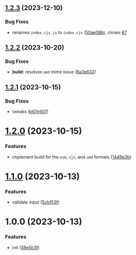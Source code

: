 ## [1.2.3](https://github.com/bent10/json-loose/compare/v1.2.2...v1.2.3) (2023-12-10)


### Bug Fixes

* renames `index.cjs.js` to `index.cjs` ([50ae08b](https://github.com/bent10/json-loose/commit/50ae08bc492e9a210754951e4768d10525f8adb0)), closes [#7](https://github.com/bent10/json-loose/issues/7)

## [1.2.2](https://github.com/bent10/json-loose/compare/v1.2.1...v1.2.2) (2023-10-20)


### Bug Fixes

* **build:** resolves `umd` mime issue ([6a3e632](https://github.com/bent10/json-loose/commit/6a3e632eb73128ee53cba9fe7f5f665a7777dd6f))

## [1.2.1](https://github.com/bent10/json-loose/compare/v1.2.0...v1.2.1) (2023-10-15)


### Bug Fixes

* tweaks ([b67e507](https://github.com/bent10/json-loose/commit/b67e50762041d7ed2a7461aa8548483efa4877eb))

# [1.2.0](https://github.com/bent10/json-loose/compare/v1.1.0...v1.2.0) (2023-10-15)


### Features

* implement build for the `esm`, `cjs`, and `umd` formats ([1449e3b](https://github.com/bent10/json-loose/commit/1449e3b8c6c7d85959a1404ad86e5d8a786d3422))

# [1.1.0](https://github.com/bent10/json-loose/compare/v1.0.0...v1.1.0) (2023-10-13)


### Features

* validate input ([5cbf53f](https://github.com/bent10/json-loose/commit/5cbf53f45a8d0fc016143ce03168e0fec37c02e2))

# 1.0.0 (2023-10-13)


### Features

* init ([58e5b3f](https://github.com/bent10/json-loose/commit/58e5b3f0bc7d83ef39f91b48d6b60ccef260377a))
